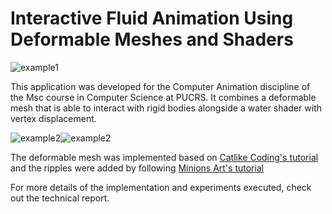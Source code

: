 # Interactive Fluid Animation Using Deformable Meshes and Shaders
![example1](Gifs/movement.gif)

This application was developed for the Computer Animation discipline of the Msc course in Computer Science at PUCRS. It combines a deformable mesh that is able to interact with rigid bodies alongside a water shader with vertex displacement.

![example2](Gifs/light-obj.gif)![example2](Gifs/heavy-obj.gif)

The deformable mesh was implemented based on [Catlike Coding's tutorial](https://catlikecoding.com/unity/tutorials/mesh-deformation/) and the ripples were added by following [Minions Art's tutorial](https://www.patreon.com/posts/24192529) 

For more details of the implementation and experiments executed, check out the technical report.

